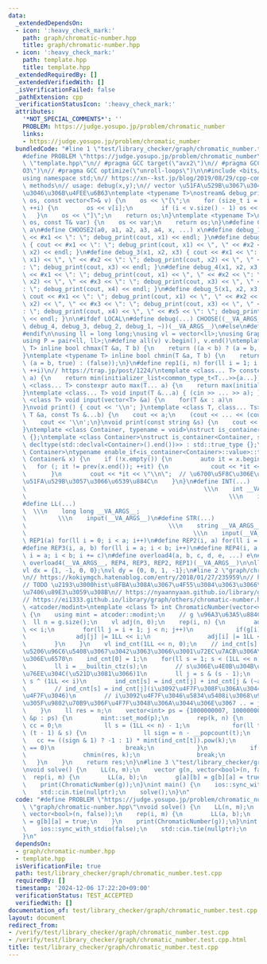 ```yaml
---
data:
  _extendedDependsOn:
  - icon: ':heavy_check_mark:'
    path: graph/chromatic-number.hpp
    title: graph/chromatic-number.hpp
  - icon: ':heavy_check_mark:'
    path: template.hpp
    title: template.hpp
  _extendedRequiredBy: []
  _extendedVerifiedWith: []
  _isVerificationFailed: false
  _pathExtension: cpp
  _verificationStatusIcon: ':heavy_check_mark:'
  attributes:
    '*NOT_SPECIAL_COMMENTS*': ''
    PROBLEM: https://judge.yosupo.jp/problem/chromatic_number
    links:
    - https://judge.yosupo.jp/problem/chromatic_number
  bundledCode: "#line 1 \"test/library_checker/graph/chromatic_number.test.cpp\"\n\
    #define PROBLEM \"https://judge.yosupo.jp/problem/chromatic_number\"\n#line 2\
    \ \"template.hpp\"\n// #pragma GCC target(\"avx2\")\n// #pragma GCC optimize(\"\
    O3\")\n// #pragma GCC optimize(\"unroll-loops\")\n\n#include <bits/stdc++.h>\n\
    using namespace std;\n// https://xn--kst.jp/blog/2019/08/29/cpp-comp/\n// debug\
    \ methods\n// usage: debug(x,y);\n// vector \u51FA\u529B\u3067\u304D\u308B\u3088\
    \u3046\u306B\u4FEE\u6B63\ntemplate <typename T>\nostream& debug_print(ostream&\
    \ os, const vector<T>& v) {\n    os << \"[\";\n    for (size_t i = 0; i < v.size();\
    \ ++i) {\n        os << v[i];\n        if (i < v.size() - 1) os << \", \";\n \
    \   }\n    os << \"]\";\n    return os;\n}\ntemplate <typename T>\nostream& debug_print(ostream&\
    \ os, const T& var) {\n    os << var;\n    return os;\n}\n#define CHOOSE(a) CHOOSE2\
    \ a\n#define CHOOSE2(a0, a1, a2, a3, a4, x, ...) x\n#define debug_1(x1) { cout\
    \ << #x1 << \": \"; debug_print(cout, x1) << endl; }\n#define debug_2(x1, x2)\
    \ { cout << #x1 << \": \"; debug_print(cout, x1) << \", \" << #x2 << \": \"; debug_print(cout,\
    \ x2) << endl; }\n#define debug_3(x1, x2, x3) { cout << #x1 << \": \"; debug_print(cout,\
    \ x1) << \", \" << #x2 << \": \"; debug_print(cout, x2) << \", \" << #x3 << \"\
    : \"; debug_print(cout, x3) << endl; }\n#define debug_4(x1, x2, x3, x4) { cout\
    \ << #x1 << \": \"; debug_print(cout, x1) << \", \" << #x2 << \": \"; debug_print(cout,\
    \ x2) << \", \" << #x3 << \": \"; debug_print(cout, x3) << \", \" << #x4 << \"\
    : \"; debug_print(cout, x4) << endl; }\n#define debug_5(x1, x2, x3, x4, x5) {\
    \ cout << #x1 << \": \"; debug_print(cout, x1) << \", \" << #x2 << \": \"; debug_print(cout,\
    \ x2) << \", \" << #x3 << \": \"; debug_print(cout, x3) << \", \" << #x4 << \"\
    : \"; debug_print(cout, x4) << \", \" << #x5 << \": \"; debug_print(cout, x5)\
    \ << endl; }\n\n#ifdef LOCAL\n#define debug(...) CHOOSE((__VA_ARGS__, debug_5,\
    \ debug_4, debug_3, debug_2, debug_1, ~))(__VA_ARGS__)\n#else\n#define debug(...)\n\
    #endif\n\nusing ll = long long;\nusing vl = vector<ll>;\nusing Graph = vector<vector<ll>>;\n\
    using P = pair<ll, ll>;\n#define all(v) v.begin(), v.end()\ntemplate <typename\
    \ T> inline bool chmax(T &a, T b) {\n    return ((a < b) ? (a = b, true) : (false));\n\
    }\ntemplate <typename T> inline bool chmin(T &a, T b) {\n    return ((a > b) ?\
    \ (a = b, true) : (false));\n}\n#define rep1(i, n) for(ll i = 1; i <= ((ll)n);\
    \ ++i)\n// https://trap.jp/post/1224/\ntemplate <class... T> constexpr auto min(T...\
    \ a) {\n    return min(initializer_list<common_type_t<T...>>{a...});\n}\ntemplate\
    \ <class... T> constexpr auto max(T... a) {\n    return max(initializer_list<common_type_t<T...>>{a...});\n\
    }\ntemplate <class... T> void input(T &...a) { (cin >> ... >> a); }\ntemplate\
    \ <class T> void input(vector<T> &a) {\n    for(T &x : a)\n        cin >> x;\n\
    }\nvoid print() { cout << '\\n'; }\ntemplate <class T, class... Ts> void print(const\
    \ T &a, const Ts &...b) {\n    cout << a;\n    (cout << ... << (cout << ' ', b));\n\
    \    cout << '\\n';\n}\nvoid print(const string &s) {\n    cout << s << '\\n';\n\
    }\ntemplate <class Container, typename = void>\nstruct is_container : std::false_type\
    \ {};\ntemplate <class Container>\nstruct is_container<Container, std::void_t<decltype(std::declval<Container>().begin()),\
    \ decltype(std::declval<Container>().end())>> : std::true_type {};\ntemplate <class\
    \ Container>\ntypename enable_if<is_container<Container>::value>::type print(const\
    \ Container& x) {\n    if (!x.empty()) {\n        auto it = x.begin();\n     \
    \   for (; it != prev(x.end()); ++it) {\n            cout << *it << \" \";\n \
    \       }\n        cout << *it << \"\\n\";  // \u6700\u5F8C\u306E\u8981\u7D20\u3092\
    \u51FA\u529B\u3057\u3066\u6539\u884C\n    }\n}\n#define INT(...)             \
    \                                                  \\\n    int __VA_ARGS__;  \
    \                                                         \\\n    input(__VA_ARGS__)\n\
    #define LL(...)                                                              \
    \  \\\n    long long __VA_ARGS__;                                            \
    \         \\\n    input(__VA_ARGS__)\n#define STR(...)                       \
    \                                        \\\n    string __VA_ARGS__;         \
    \                                               \\\n    input(__VA_ARGS__)\n#define\
    \ REP1(a) for(ll i = 0; i < a; i++)\n#define REP2(i, a) for(ll i = 0; i < a; i++)\n\
    #define REP3(i, a, b) for(ll i = a; i < b; i++)\n#define REP4(i, a, b, c) for(ll\
    \ i = a; i < b; i += c)\n#define overload4(a, b, c, d, e, ...) e\n#define rep(...)\
    \ overload4(__VA_ARGS__, REP4, REP3, REP2, REP1)(__VA_ARGS__)\n\nll inf = 3e18;\n\
    vl dx = {1, -1, 0, 0};\nvl dy = {0, 0, 1, -1};\n#line 2 \"graph/chromatic-number.hpp\"\
    \n// https://kokiymgch.hatenablog.com/entry/2018/01/27/235959\n// https://www.slideshare.net/wata_orz/ss-12131479\n\
    // TODO \u2193\u3000hist\u8FBA\u308A\u3067\u4F55\u3084\u3063\u3066\u308B\u304B\
    \u7406\u89E3\u3059\u308B\n// https://nyaannyaan.github.io/library/graph/chromatic-number.hpp\n\
    // https://ei1333.github.io/library/graph/others/chromatic-number.hpp\n#include\
    \ <atcoder/modint>\ntemplate <class T> int ChromaticNumber(vector<vector<T>> &g)\
    \ {\n    using mint = atcoder::modint;\n    // g \u96A3\u63A5\u884C\u5217\n  \
    \  ll n = g.size();\n    vl adj(n, 0);\n    rep(i, n) {\n        adj[i] |= 1LL\
    \ << i;\n        for(ll j = i + 1; j < n; j++)\n            if(g[i][j]) {\n  \
    \              adj[j] |= 1LL << i;\n                adj[i] |= 1LL << j;\n    \
    \        }\n    }\n    vl ind_cnt(1LL << n, 0);\n    // ind_cnt[s] = s\u306E\u90E8\
    \u5206\u96C6\u5408\u3067\u3042\u3063\u3066\u3001\u72EC\u7ACB\u306A\u3082\u306E\
    \u306E\u6570\n    ind_cnt[0] = 1;\n    for(ll s = 1; s < (1LL << n); s++) {\n\
    \        ll i = __builtin_ctz(s);\n        // s\u306E\u4E0B\u304B\u3089i\u6841\
    \u76EE\u304C(\u521D\u3081\u3066)1\n        ll j = s & (s - 1);\n        // j =\
    \ s ^ (1LL << i)\n        ind_cnt[s] = ind_cnt[j] + ind_cnt[j & (~adj[i])];\n\
    \        // ind_cnt[s] = ind_cnt[j](i\u3092\u4F7F\u308F\u306A\u3044) + ind_cnt[..](i\u3092\
    \u4F7F\u3046)\n        // i\u3092\u4F7F\u3046\u5834\u5408i\u3068\u96A3\u63A5\u3057\
    \u305F\u9802\u70B9\u306F\u4F7F\u3048\u306A\u3044\u306E\u3067 .. = j & (~adj[i])\n\
    \    }\n    ll res = n;\n    vector<int> ps = {1000000007, 1000000009};\n    for(auto\
    \ &p : ps) {\n        mint::set_mod(p);\n        rep(k, n) {\n            mint\
    \ cc = 0;\n            ll s = (1LL << n) - 1;\n            for(ll t = s;; t =\
    \ (t - 1) & s) {\n                ll sign = n - __popcount(t);\n             \
    \   cc += ((sign & 1) ? -1 : 1) * mint(ind_cnt[t]).pow(k);\n                if(t\
    \ == 0)\n                    break;\n            }\n            if(cc.val()) {\n\
    \                chmin(res, k);\n                break;\n            }\n     \
    \   }\n    }\n    return res;\n}\n#line 3 \"test/library_checker/graph/chromatic_number.test.cpp\"\
    \nvoid solve() {\n    LL(n, m);\n    vector g(n, vector<bool>(n, false));\n  \
    \  rep(i, m) {\n        LL(a, b);\n        g[a][b] = g[b][a] = true;\n    }\n\
    \    print(ChromaticNumber(g));\n}\nint main() {\n    ios::sync_with_stdio(false);\n\
    \    std::cin.tie(nullptr);\n    solve();\n}\n"
  code: "#define PROBLEM \"https://judge.yosupo.jp/problem/chromatic_number\"\n#include\
    \ \"graph/chromatic-number.hpp\"\nvoid solve() {\n    LL(n, m);\n    vector g(n,\
    \ vector<bool>(n, false));\n    rep(i, m) {\n        LL(a, b);\n        g[a][b]\
    \ = g[b][a] = true;\n    }\n    print(ChromaticNumber(g));\n}\nint main() {\n\
    \    ios::sync_with_stdio(false);\n    std::cin.tie(nullptr);\n    solve();\n\
    }\n"
  dependsOn:
  - graph/chromatic-number.hpp
  - template.hpp
  isVerificationFile: true
  path: test/library_checker/graph/chromatic_number.test.cpp
  requiredBy: []
  timestamp: '2024-12-06 17:22:20+09:00'
  verificationStatus: TEST_ACCEPTED
  verifiedWith: []
documentation_of: test/library_checker/graph/chromatic_number.test.cpp
layout: document
redirect_from:
- /verify/test/library_checker/graph/chromatic_number.test.cpp
- /verify/test/library_checker/graph/chromatic_number.test.cpp.html
title: test/library_checker/graph/chromatic_number.test.cpp
---
```

